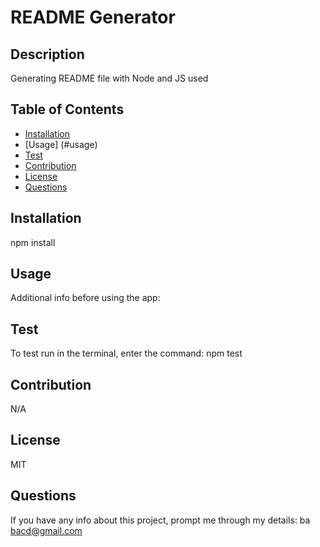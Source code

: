 # README Generator

  ## Description
  Generating README file with Node and JS used
  ## Table of Contents
  - [Installation](#installation)
  - [Usage] (#usage)
  - [Test](#test)
  - [Contribution](#contribution)
  - [License](#license)
  - [Questions](#questions)
  ## Installation
  npm install
  ## Usage
  Additional info before using the app:
  
  ## Test
  To test run in the terminal, enter the command:
  npm test
  ## Contribution 
  N/A
  ## License
  MIT
  ## Questions
  If you have any info about this project, prompt me through my details:
  ba
  bacd@gmail.com

